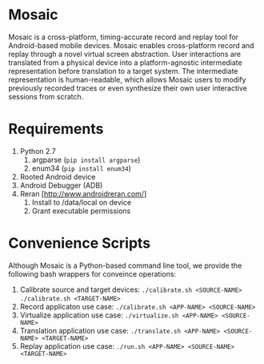 
# Mosaic

Mosaic is a cross-platform, timing-accurate record and replay tool for
Android-based mobile devices. Mosaic enables cross-platform record and replay
through a novel virtual screen abstraction. User interactions are translated from
a physical device into a platform-agnostic intermediate representation before
translation to a target system. The intermediate representation is human-readable,
which allows Mosaic users to modify previously recorded traces or even synthesize
their own user interactive sessions from scratch.

# Requirements

1. Python 2.7
    1. argparse (`pip install argparse`)
    2. enum34 (`pip install enum34`)
2. Rooted Android device
3. Android Debugger (ADB)
4. Reran [http://www.androidreran.com/]
    1. Install to /data/local on device
    2. Grant executable permissions


# Convenience Scripts

Although Mosaic is a Python-based command line tool, we provide the following
bash wrappers for conveince operations:

1. Calibrate source and target devices:
    `./calibrate.sh <SOURCE-NAME>`
    `./calibrate.sh <TARGET-NAME>`
2. Record applicaton use case:
    `./calibrate.sh <APP-NAME> <SOURCE-NAME>`
3. Virtualize application use case:
    `./virtualize.sh <APP-NAME> <SOURCE-NAME>`
4. Translation application use case:
    `./translate.sh <APP-NAME> <SOURCE-NAME> <TARGET-NAME>`
4. Replay application use case:
    `./run.sh <APP-NAME> <SOURCE-NAME> <TARGET-NAME>`
